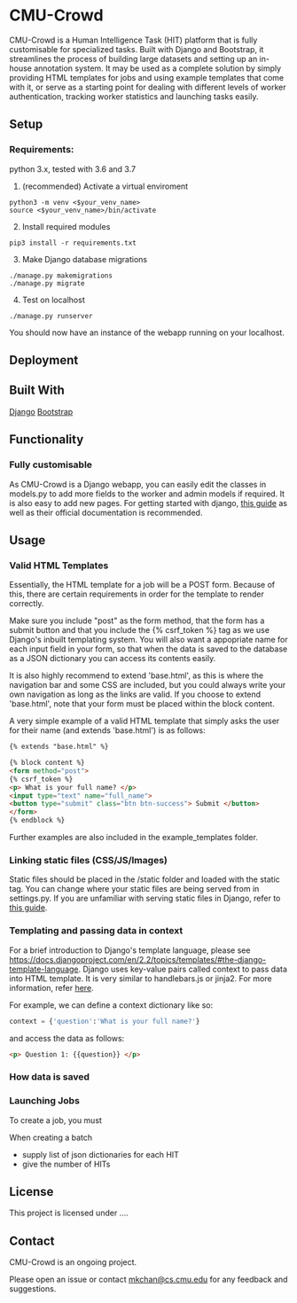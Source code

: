 # CMU-Crowd
CMU-Crowd is a Human Intelligence Task (HIT) platform that is fully customisable for specialized tasks. Built with Django and Bootstrap, it streamlines the process of building large datasets and setting up an in-house annotation system.
It may be used as a complete solution by simply providing HTML templates for jobs and using example templates that come with it, or serve as a starting point for dealing with different levels of worker authentication, tracking worker statistics and launching tasks easily.



## Setup

### Requirements: 
python 3.x, tested with 3.6 and 3.7

1. (recommended) Activate a virtual enviroment 
```console
python3 -m venv <$your_venv_name>
source <$your_venv_name>/bin/activate
```
2. Install required modules 
```console
pip3 install -r requirements.txt
```
3. Make Django database migrations
```console
./manage.py makemigrations
./manage.py migrate
```
4. Test on localhost 
```console
./manage.py runserver
```
You should now have an instance of the webapp running on your localhost.

## Deployment

## Built With
[Django](https://www.djangoproject.com/)
[Bootstrap](https://getbootstrap.com/)



## Functionality
### Fully customisable
As CMU-Crowd is a Django webapp, you can easily edit the classes in models.py to add more fields to the worker and admin models if required. It is also easy to add new pages. For getting started with django, [this guide](https://docs.djangoproject.com/en/2.1/intro/tutorial01/) as well as their official documentation is recommended.

## Usage

### Valid HTML Templates
Essentially, the HTML template for a job will be a POST form. Because of this, there are certain requirements in order for the template to render correctly.

Make sure you include "post" as the form method, that the form has a submit button and that you include the {% csrf_token %} tag as we use Django's inbuilt templating system. You will also want a appopriate name for each input field in your form, so that when the data is saved to the database as a JSON dictionary you can access its contents easily.

It is also highly recommend to extend 'base.html', as this is where the navigation bar and some CSS are included, but you could always write your own navigation as long as the links are valid. If you choose to extend 'base.html', note that your form must be placed within the block content. 

A very simple example of a valid HTML template that simply asks the user for their name (and extends 'base.html') is as follows:

```HTML
{% extends "base.html" %}

{% block content %}
<form method="post">
{% csrf_token %}
<p> What is your full name? </p>
<input type="text" name="full_name">
<button type="submit" class="btn btn-success"> Submit </button>
</form>
{% endblock %}
```
Further examples are also included in the example_templates folder.


### Linking static files (CSS/JS/Images)
Static files should be placed in the /static folder and loaded with the static tag. You can change where your static files are being served from in settings.py. If you are unfamiliar with serving static files in Django, refer to [this guide](https://docs.djangoproject.com/en/2.1/howto/static-files/).


### Templating and passing data in context
For a brief introduction to Django's template language, please see https://docs.djangoproject.com/en/2.2/topics/templates/#the-django-template-language.
Django uses key-value pairs called context to pass data into HTML template. It is very similar to handlebars.js or jinja2. For more information, refer [here](https://docs.djangoproject.com/en/2.2/ref/templates/api/#django.template.Context).

For example, we can define a context dictionary like so:
```python
context = {'question':'What is your full name?'}
```
and access the data as follows:
```HTML
<p> Question 1: {{question}} </p>
```


### How data is saved

### Launching Jobs
To create a job, you must 

When creating a batch
- supply list of json dictionaries for each HIT
- give the number of HITs


## License

This project is licensed under ....

## Contact
CMU-Crowd is an ongoing project. 

Please open an issue or contact mkchan@cs.cmu.edu for any feedback and suggestions.
